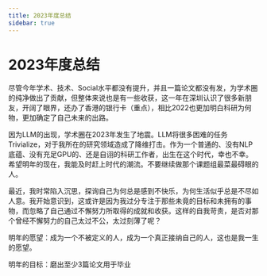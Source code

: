 ```yaml
---
title: 2023年度总结
sidebar: true
---
```


# 2023年度总结

<ClientOnly>
<title-pv/>
</ClientOnly>


尽管今年学术、技术、Social水平都没有提升，并且一篇论文都没有发，为学术圈的纯净做出了贡献，但整体来说也是有一些收获，这一年在深圳认识了很多新朋友，开阔了眼界，还办了香港的银行卡（重点），相比2022也更加明白科研为何物，更加确定了自己未来的出路。

因为LLM的出现，学术圈在2023年发生了地震。LLM将很多困难的任务Trivialize，对于我所在的研究领域造成了降维打击。作为一个普通的、没有NLP底蕴、没有充足GPU的、还是自诩的科研工作者，出生在这个时代，幸也不幸。希望明年的现在，我能及时赶上时代的潮流。不要继续做那个课题组最菜最碍眼的人。

最近，我时常陷入沉思，探询自己为何总是感到不快乐，为何生活似乎总是不尽如人意。我开始意识到，这或许是因为我过分专注于那些未竟的目标和未拥有的事物，而忽略了自己通过不懈努力所取得的成就和收获。这样的自我苛责，是否对那个曾经不懈努力的自己太过不公，太过刻薄了呢？

明年的愿望：成为一个不被定义的人，成为一个真正接纳自己的人，这也是我一生的愿望。

明年的目标：磨出至少3篇论文用于毕业


<ClientOnly>
  <leave/>
</ClientOnly/>